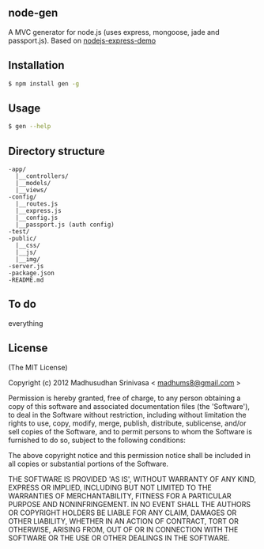 ## node-gen
A MVC generator for node.js (uses express, mongoose, jade and passport.js). Based on [nodejs-express-demo](http://github.com/madhums/nodejs-express-mongoose-demo)

## Installation

```sh
$ npm install gen -g
```

## Usage

```sh
$ gen --help
```

## Directory structure

```
-app/
  |__controllers/
  |__models/
  |__views/
-config/
  |__routes.js
  |__express.js
  |__config.js
  |__passport.js (auth config)
-test/
-public/
  |__css/
  |__js/
  |__img/
-server.js
-package.json
-README.md
```

## To do
everything

## License
(The MIT License)

Copyright (c) 2012 Madhusudhan Srinivasa < [madhums8@gmail.com](mailto:madhums8@gmail.com) >

Permission is hereby granted, free of charge, to any person obtaining a copy of this software and associated documentation files (the 'Software'), to deal in the Software without restriction, including without limitation the rights to use, copy, modify, merge, publish, distribute, sublicense, and/or sell copies of the Software, and to permit persons to whom the Software is furnished to do so, subject to the following conditions:

The above copyright notice and this permission notice shall be included in all copies or substantial portions of the Software.

THE SOFTWARE IS PROVIDED 'AS IS', WITHOUT WARRANTY OF ANY KIND, EXPRESS OR IMPLIED, INCLUDING BUT NOT LIMITED TO THE WARRANTIES OF MERCHANTABILITY, FITNESS FOR A PARTICULAR PURPOSE AND NONINFRINGEMENT. IN NO EVENT SHALL THE AUTHORS OR COPYRIGHT HOLDERS BE LIABLE FOR ANY CLAIM, DAMAGES OR OTHER LIABILITY, WHETHER IN AN ACTION OF CONTRACT, TORT OR OTHERWISE, ARISING FROM, OUT OF OR IN CONNECTION WITH THE SOFTWARE OR THE USE OR OTHER DEALINGS IN THE SOFTWARE.

